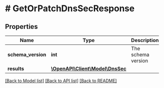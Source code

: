 # # GetOrPatchDnsSecResponse

## Properties

Name | Type | Description | Notes
------------ | ------------- | ------------- | -------------
**schema_version** | **int** | The schema version | [optional]
**results** | [**\OpenAPI\Client\Model\DnsSec**](DnsSec.md) |  | [optional]

[[Back to Model list]](../../README.md#models) [[Back to API list]](../../README.md#endpoints) [[Back to README]](../../README.md)
